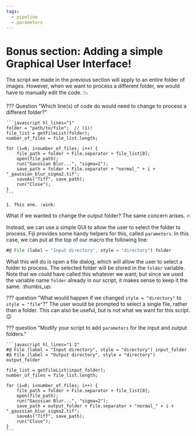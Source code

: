 ```yaml
---
tags:
  - pipeline
  - parameters
---
```

# Bonus section: Adding a simple Graphical User Interface!

The script we made in the previous section will apply to an entire folder of
images. However, when we want to process a different folder, we would have to
manually edit the code. :chart_with_downwards_trend:

??? Question "Which line(s) of code do would need to change to process a different folder?"

    ```javascript hl_lines="1"
    folder = "path/to/file";  // (1)!
    file_list = getFileList(folder);
    number_of_files = file_list.length;

    for (i=0; i<number_of_files; i++) {
        file_path = folder + File.separator + file_list[0];
        open(file_path);
        run("Gaussian Blur...", "sigma=2");
        save_path = folder + File.separator + "normal_" + i + "_gaussian_blur_sigma2.tif";
        saveAs("Tiff", save_path);
        run("Close");
    }
    ```

    1. This one. :wink:

What if we wanted to change the output folder? The same concern arises. :fire:

Instead, we can use a simple GUI to allow the user to select the folder to
process. Fiji provides some handy helpers for this, called `parameters`. In this
case, we can put at the top of our macro the following line:

```javascript
#@ File (label = "Input directory", style = "directory") folder
```

What this will do is open a file dialog, which will allow the user to select a
folder to process. The selected folder will be stored in the `folder` variable.
Note that we could have called this whatever we want, but since we used the
variable name `folder` already in our script, it makes sense to keep it the
same. :thumbs_up:

??? question "What would happen if we changed `style = "directory"` to `style = "file"`?"
    The user would be prompted to select a single file, rather than a folder.
    This can also be useful, but is not what we want for this script. :wink:

??? question "Modify your script to add `parameters` for the input and output folders."

    ```javascript hl_lines="1 2"
    #@ File (label = "Input directory", style = "directory") input_folder
    #@ File (label = "Output directory", style = "directory") output_folder

    file_list = getFileList(input_folder);
    number_of_files = file_list.length;

    for (i=0; i<number_of_files; i++) {
        file_path = folder + File.separator + file_list[0];
        open(file_path);
        run("Gaussian Blur...", "sigma=2");
        save_path = output_folder + File.separator + "normal_" + i + "_gaussian_blur_sigma2.tif";
        saveAs("Tiff", save_path);
        run("Close");
    }
    ```
